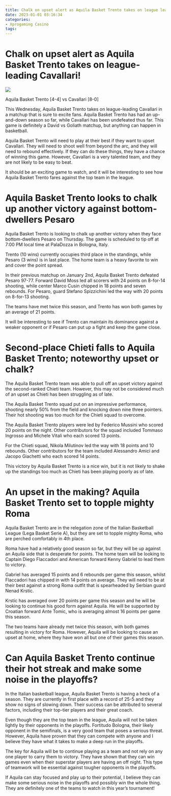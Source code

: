 ```yaml
---
title: Chalk on upset alert as Aquila Basket Trento takes on league leading Cavallari!
date: 2023-01-01 03:16:34
categories:
- Xprogaming Casino
tags:
---
```



#  Chalk on upset alert as Aquila Basket Trento takes on league-leading Cavallari!

![](https://cdn.steemitimages.com/DQmZipvgF3UBV1WEddNTuX7zPcC2SR9t8URWf4AvNEWwzuG/image.png)

Aquila Basket Trento [4-4] vs Cavallari [8-0]

This Wednesday, Aquila Basket Trento takes on league-leading Cavallari in a matchup that is sure to excite fans. Aquila Basket Trento has had an up-and-down season so far, while Cavallari has been undefeated thus far. This game is definitely a David vs Goliath matchup, but anything can happen in basketball.

Aquila Basket Trento will need to play at their best if they want to upset Cavallari. They will need to shoot well from beyond the arc, and they will need to rebound effectively. If they can do these things, they have a chance of winning this game. However, Cavallari is a very talented team, and they are not likely to be easy to beat.

It should be an exciting game to watch, and it will be interesting to see how Aquila Basket Trento fares against the top team in the league.

#  Aquila Basket Trento looks to chalk up another victory against bottom-dwellers Pesaro

Aquila Basket Trento is looking to chalk up another victory when they face bottom-dwellers Pesaro on Thursday. The game is scheduled to tip off at 7:00 PM local time at PalaDozza in Bologna, Italy.

Trento (10 wins) currently occupies third place in the standings, while Pesaro (3 wins) is in last place. The home team is a heavy favorite to win and cover the point spread.

In their previous matchup on January 2nd, Aquila Basket Trento defeated Pesaro 97-77. Forward David Moss led all scorers with 24 points on 8-for-14 shooting, while center Marco Cusin chipped in 18 points and seven rebounds. For Pesaro, guard Stefano Spizzichini led the way with 20 points on 8-for-13 shooting.

The teams have met twice this season, and Trento has won both games by an average of 21 points.

It will be interesting to see if Trento can maintain its dominance against a weaker opponent or if Pesaro can put up a fight and keep the game close.

#  Second-place Chieti falls to Aquila Basket Trento; noteworthy upset or chalk?

The Aquila Basket Trento team was able to pull off an upset victory against the second-ranked Chieti team. However, this may not be considered much of an upset as Chieti has been struggling as of late.

The Aquila Basket Trento squad put on an impressive performance, shooting nearly 50% from the field and knocking down nine three pointers. Their hot shooting was too much for the Chieti squad to overcome.

The Aquila Basket Trento players were led by Federico Mussini who scored 20 points on the night. Other contributors for the squad included Tommaso Ingrosso and Michele Vitali who each scored 13 points.

For the Chieti squad, Nikola Milutinov led the way with 18 points and 10 rebounds. Other contributors for the team included Alessandro Amici and Jacopo Giachetti who each scored 14 points.

This victory by Aquila Basket Trento is a nice win, but it is not likely to shake up the standings too much as Chieti has been playing poorly as of late.

#  An upset in the making? Aquila Basket Trento set to topple mighty Roma

Aquila Basket Trento are in the relegation zone of the Italian Basketball League (Lega Basket Serie A), but they are set to topple mighty Roma, who are perched comfortably in 4th place.

Roma have had a relatively good season so far, but they will be up against an Aquila side that is desperate for points. The home team will be looking to Captain Diego Flaccadori and American forward Kenny Gabriel to lead them to victory.

Gabriel has averaged 15 points and 6 rebounds per game this season, whilst Flaccadori has chipped in with 14 points on average. They will need to be at their best against a strong Roma outfit that is spearheaded by Serbian guard Nenad Krstic.

Krstic has averaged over 20 points per game this season and he will be looking to continue his good form against Aquila. He will be supported by Croatian forward Ante Tomic, who is averaging almost 16 points per game this season.

The two teams have already met twice this season, with both games resulting in victory for Roma. However, Aquila will be looking to cause an upset at home, where they have won all but one of their games this season.

#  Can Aquila Basket Trento continue their hot streak and make some noise in the playoffs?

In the Italian basketball league, Aquila Basket Trento is having a heck of a season. They are currently in first place with a record of 25-5 and they show no signs of slowing down. Their success can be attributed to several factors, including their top-tier players and their great coach.

Even though they are the top team in the league, Aquila will not be taken lightly by their opponents in the playoffs. Fortitudo Bologna, their likely opponent in the semifinals, is a very good team that poses a serious threat. However, Aquila have proven that they can compete with anyone and I believe they have what it takes to make a deep run in the playoffs.

The key for Aquila will be to continue playing as a team and not rely on any one player to carry them to victory. They have shown that they can win games even when their superstar players are having an off night. This type of teamwork will be essential against tougher opponents in the playoffs.

If Aquila can stay focused and play up to their potential, I believe they can make some serious noise in the playoffs and possibly win the whole thing. They are definitely one of the teams to watch in this year’s tournament!
